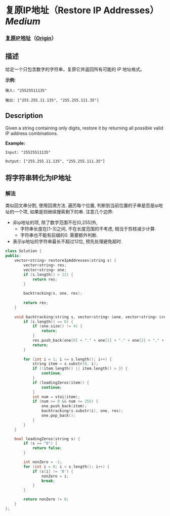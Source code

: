 # 复原IP地址（Restore IP Addresses）*Medium*
### [复原IP地址](https://leetcode-cn.com/problems/restore-ip-addresses)（[Origin](https://leetcode.com/problems/restore-ip-addresses)）
## 描述
给定一个只包含数字的字符串，复原它并返回所有可能的 IP 地址格式。

**示例:**
```
输入: "25525511135"

输出: ["255.255.11.135", "255.255.111.35"]
```

## Description
Given a string containing only digits, restore it by returning all possible valid IP address combinations.

**Example:**
```
Input: "25525511135"

Output: ["255.255.11.135", "255.255.111.35"]
```


## 将字符串转化为IP地址
### 解法
类似回文串分割, 使用回溯方法. 遍历每个位置, 判断到当前位置的子串是否是ip地址的一个项, 如果是则继续搜索剩下的串. 注意几个边界:
- 非ip地址的项, 除了数字范围不在[0,255]外,
    - 字符串长度在[1-3]之间, 不在长度范围的不考虑, 相当于剪枝减少计算.
    - 字符串也不能有前缀的0. 需要额外判断.
- 表示ip地址的字符串最长不超过12位, 预先处理避免超时.
```c++
class Solution {
public:
    vector<string> restoreIpAddresses(string s) {
        vector<string> res;
        vector<string> one;
        if (s.length() > 12) {
            return res;
        }
        
        backtracking(s, one, res);
        
        return res;
    }
    
    void backtracking(string s, vector<string> &one, vector<string> &res) {
        if (s.length() == 0) {
            if (one.size() != 4) {
                return;
            }
            res.push_back(one[0] + "." + one[1] + "." + one[2] + "." + one[3]);
            return;
        }
        
        for (int i = 1; i <= s.length(); i++) {
            string item = s.substr(0, i);
            if (!item.length() || item.length() > 3) {
                continue;
            }
            if (leadingZeros(item)) {
            	continue;
            }
            int num = stoi(item);
            if (num >= 0 && num <= 255) {
                one.push_back(item);
                backtracking(s.substr(i), one, res);
                one.pop_back();
            }
        }
    }

    bool leadingZeros(string s) {
    	if (s == "0") {
    		return false;
    	}

    	int nonZero = -1;
    	for (int i = 0; i < s.length(); i++) {
    		if (s[i] != '0') {
    			nonZero = i;
    			break;
    		}
    	}

    	return nonZero != 0;
    }
};
```